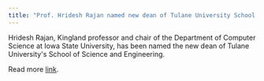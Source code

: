 ```yaml
---
title: "Prof. Hridesh Rajan named new dean of Tulane University School of Science and Engineering."
---
```


Hridesh Rajan, Kingland professor and chair of the Department of Computer Science at Iowa State University, has been named the new dean of Tulane University's School of Science and Engineering.

Read more [link](https://news.tulane.edu/pr/hridesh-rajan-named-new-dean-tulane-university-school-science-and-engineering). 